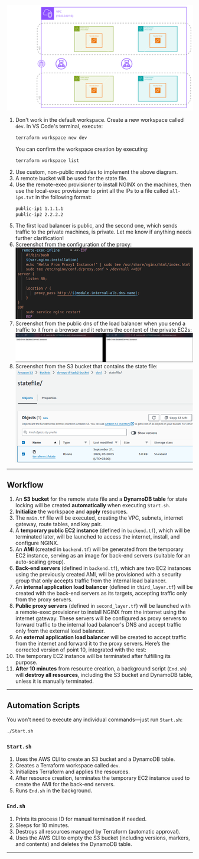 ![Image](image.png)

1. Don't work in the default workspace. Create a new workspace called `dev`.
    In VS Code's terminal, execute:
    ```sh
    terraform workspace new dev
    ```
    You can confirm the workspace creation by executing:
    ```sh
    terraform workspace list
    ```
2. Use custom, non-public modules to implement the above diagram.
3. A remote bucket will be used for the state file.
4. Use the remote-exec provisioner to install NGINX on the machines, then use the local-exec provisioner to print all the IPs to a file called `all-ips.txt` in the following format:
    ```
    public-ip1 1.1.1.1
    public-ip2 2.2.2.2
    ```
5. The first load balancer is public, and the second one, which sends traffic to the private machines, is private.
Let me know if anything needs further clarification!
6. Screenshot from the configuration of the proxy:
![Image](proxy-conf.png)
7. Screenshot from the public dns of the load balancer when you send a traffic to it from a browser and it returns the content of the private EC2s:
![Image](backend-servers.png)
8. Screenshot from the S3 bucket that contains the state file:
![Image](s3-state-file.png)

---

## Workflow
1. An **S3 bucket** for the remote state file and a **DynamoDB table** for state locking will be created **automatically** when executing `Start.sh`.
2. **Initialize** the workspace and **apply** resources.
3. The `main.tf` file will be executed, creating the VPC, subnets, internet gateway, route tables, and key pair.
4. A **temporary public EC2 instance** (defined in `backend.tf`), which will be terminated later, will be launched to access the internet, install, and configure NGINX.
5. An **AMI** (created in `backend.tf`) will be generated from the temporary EC2 instance, serving as an image for back-end servers (suitable for an auto-scaling group).
6. **Back-end servers** (defined in `backend.tf`), which are two EC2 instances using the previously created AMI, will be provisioned with a security group that only accepts traffic from the internal load balancer.
7. An **internal application load balancer** (defined in `third_layer.tf`) will be created with the back-end servers as its targets, accepting traffic only from the proxy servers.
8. **Public proxy servers** (defined in `second_layer.tf`) will be launched with a remote-exec provisioner to install NGINX from the internet using the internet gateway. These servers will be configured as proxy servers to forward traffic to the internal load balancer's DNS and accept traffic only from the external load balancer.
9. An **external application load balancer** will be created to accept traffic from the internet and forward it to the proxy servers.
Here’s the corrected version of point 10, integrated with the rest:
10. The temporary EC2 instance will be terminated after fulfilling its purpose.
11. **After 10 minutes** from resource creation, a background script (`End.sh`) will **destroy all resources**, including the S3 bucket and DynamoDB table, unless it is manually terminated.

---

## Automation Scripts
You won't need to execute any individual commands—just run `Start.sh`:
```sh
./Start.sh
```

### `Start.sh`
1. Uses the AWS CLI to create an S3 bucket and a DynamoDB table.
2. Creates a Terraform workspace called `dev`.
3. Initializes Terraform and applies the resources.
4. After resource creation, terminates the temporary EC2 instance used to create the AMI for the back-end servers.
5. Runs `End.sh` in the background.

### `End.sh`
1. Prints its process ID for manual termination if needed.
2. Sleeps for 10 minutes.
3. Destroys all resources managed by Terraform (automatic approval).
4. Uses the AWS CLI to empty the S3 bucket (including versions, markers, and contents) and deletes the DynamoDB table.

---
